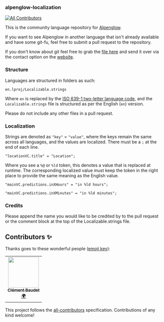 ### alpenglow-localization
<!-- ALL-CONTRIBUTORS-BADGE:START - Do not remove or modify this section -->
[![All Contributors](https://img.shields.io/badge/all_contributors-1-orange.svg?style=flat-square)](#contributors-)
<!-- ALL-CONTRIBUTORS-BADGE:END -->

This is the community language repository for [Alpenglow](https://itunes.apple.com/app/id978589174).

If you want to see Alpenglow in another language that isn't already available and have some git-fu, feel free to submit a pull request to the repository.

If you don't know about git feel free to grab the [file here](https://github.com/ay8s/alpenglow-localization/blob/master/en.lproj/Localizable.strings) and send it over via the contact option on the [website](https://alpenglowapp.com).


### Structure
Languages are structured in folders as such:

`en.lproj/Localizable.strings`

Where `en` is replaced by the [ISO 639-1 two-letter language code](https://en.wikipedia.org/wiki/List_of_ISO_639-1_codes), and the `Localizable.strings` file is structured as per the English (`en`) version.

Please do not include any other files in a pull request.

### Localization

Strings are denoted as `"key"` = `"value"`, where the keys remain the same across all languages, and the values are localized. There must be a `;` at the end of each line.

`"locationVC.title" = "Location";`

Where you see a `%@` or `%ld` token, this denotes a value that is replaced at runtime. The corresponding localized value must keep the token in the right place to provide the same meaning as the English value.

`"mainVC.predictions.inXHours" = "in %ld hours";`

`"mainVC.predictions.inXMinutes" = "in %ld minutes";`


### Credits

Please append the name you would like to be credited by to the pull request or the comment block at the top of the Localizable.strings file.
## Contributors ✨

Thanks goes to these wonderful people ([emoji key](https://allcontributors.org/docs/en/emoji-key)):

<!-- ALL-CONTRIBUTORS-LIST:START - Do not remove or modify this section -->
<!-- prettier-ignore-start -->
<!-- markdownlint-disable -->
<table>
  <tr>
    <td align="center"><a href="https://github.com/cbdt"><img src="https://avatars0.githubusercontent.com/u/10958405?v=4" width="100px;" alt=""/><br /><sub><b>Clément Baudet</b></sub></a><br /><a href="#translation-cbdt" title="Translation">🌍</a></td>
  </tr>
</table>

<!-- markdownlint-enable -->
<!-- prettier-ignore-end -->
<!-- ALL-CONTRIBUTORS-LIST:END -->

This project follows the [all-contributors](https://github.com/all-contributors/all-contributors) specification. Contributions of any kind welcome!